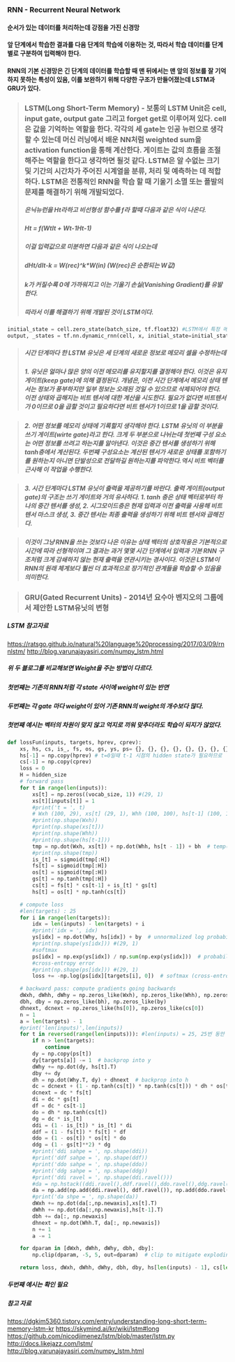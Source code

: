 ### RNN - Recurrent Neural Network

#### 순서가 있는 데이터를 처리하는데 강점을 가진 신경망
#### 앞 단계에서 학습한 결과를 다음 단계의 학습에 이용하는 것, 따라서 학습 데이터를 단계별로 구분하여 입력해야 한다.
#### RNN의 기본 신경망은 긴 단계의 데이터를 학습할 때 맨 뒤에서는 맨 앞의 정보를 잘 기억하지 못하는 특성이 있음, 이를 보완하기 위해 다양한 구조가 만들어졌는데 LSTM과 GRU가 있다.

> ### LSTM(Long Short-Term Memory) - 보통의 LSTM Unit은 cell, input gate, output gate 그리고 forget get로 이루어져 있다. cell은 값을 기억하는 역할을 한다. 각각의 세 gate는 인공 뉴런으로 생각할 수 있는데 머신 러닝에서 배운 NN처럼 weighted sum을 activation function을 통해 계산한다. 게이트는 값의 흐름을 조절해주는 역할을 한다고 생각하면 될것 같다. LSTM은 알 수없는 크기 및 기간의 시간차가 주어진 시계열을 분류, 처리 및 예측하는 데 적합하다. LSTM은 전통적인 RNN을 학습 할 때 기울기 소멸 또는 폴발의 문제를 해결하기 위해 개발되었다.
> ##### 은닉뉴런을 Ht라하고 비선형성 함수를 f라 할때 다음과 같은 식이 나온다.
> ##### Ht = f(Wt*It + Wt-1*Ht-1)
> ##### 이걸 입력값으로 미분하면 다음과 같은 식이 나오는데
> ##### dHt/dIt-k = W(rec)^k*W(in) (W(rec)은 순환되는 W값)
> ##### k가 커질수록 0에 가까워지고 이는 기울기 손실(Vanishing Gradient)를 유발한다.
> ##### 따라서 이를 해결하기 위해 개발된 것이 LSTM이다.
```python
initial_state = cell.zero_state(batch_size, tf.float32) #LSTM에서 특정 메모리 셀이 유지되어야 하는지에 대한 비트 텐서가 필요하다.
output, _states = tf.nn.dynamic_rnn(cell, x, initial_state=initial_state, dtype=tf.float32)
```
> ##### 시간 단계마다 한 LSTM 유닛은 세 단계의 새로운 정보로 메모리 셀을 수정하는데
> ##### 1. 유닛은 얼마나 많은 양의 이전 메모리를 유지할지를 결정해야 한다. 이것은 유지 게이트(keep gate)에 의해 결정된다. 개념은, 이전 시간 단계에서 메모리 상태 텐서는 정보가 풍부하지만 일부 정보는 오래된 것일 수 있으므로 삭제되어야 한다. 이전 상태와 곱해지는 비트 텐서에 대한 계산을 시도한다. 필요가 없다면 비트텐서가 0이므로 0을 곱할 것이고 필요하다면 비트 텐서가 1이므로 1을 곱할 것이다.

> ##### 2. 어떤 정보를 메모리 상태에 기록할지 생각해야 한다. LSTM 유닛의 이 부분을 쓰기 게이트(wirte gate)라고 한다. 크게 두 부분으로 나뉘는데 첫번째 구성 요소는 어떤 정보를 쓰려고 하는지를 알아낸다. 이것은 중간 텐서를 생성하기 위해 tanh층에서 계산된다. 두번째 구성요소는 계산된 텐서가 새로운 상태를 포함하기를 원하는지 아니면 단발성으로 전달하길 원하는지를 파악한다.역시 비트 벡터를 근사해 이 작업을 수행한다.

> ##### 3. 시간 단계마다 LSTM 유닛이 출력을 제공하기를 바란다. 출력 게이트(output gate)의 구조는 쓰기 게이트와 거의 유사하다. 1. tanh 층은 상태 벡터로부터 하나의 중간 텐서를 생성, 2. 시그모이드층은 현재 입력과 이전 출력을 사용해 비트 텐서 마스크 생성, 3. 중간 텐서는 최종 출력을 생성하기 위해 비트 텐서와 곱해진다.

> ##### 이것이 그냥 RNN을 쓰는 것보다 나은 이유는 상태 백터의 상호작용은 기본적으로 시간에 따라 선형적이며 그 결과는 과거 몇몇 시간 단계에서 입력과 기본 RNN 구조처럼 크게 감쇄하지 않는 현재 출력을 연관시키는 경사이다. 이것은 LSTM이 RNN의 원래 체계보다 훨씬 더 효과적으로 장기적인 관계들을 학습할 수 있음을 의미한다.

> ### GRU(Gated Recurrent Units) - 2014년 요수아 벤지오의 그룹에서 제안한 LSTM유닛의 변형

##### LSTM 참고자료
https://ratsgo.github.io/natural%20language%20processing/2017/03/09/rnnlstm/
http://blog.varunajayasiri.com/numpy_lstm.html

##### 위 두 블로그를 비교해보면 Weight을 주는 방법이 다르다.
##### 첫번째는 기존의 RNN처럼 각 state 사이에 weight이 있는 반면
##### 두번째는 각 gate 마다 weight이 있어 기존 RNN의 weight의 개수보다 많다.
##### 첫번째 예시는 벡터의 차원이 맞지 않고 억지로 끼워 맞추더라도 학습이 되지가 않았다.
```python
def lossFun(inputs, targets, hprev, cprev):
    xs, hs, cs, is_, fs, os, gs, ys, ps= {}, {}, {}, {}, {}, {}, {}, {}, {}
    hs[-1] = np.copy(hprev) # t=0일때 t-1 시점의 hidden state가 필요하므로
    cs[-1] = np.copy(cprev)
    loss = 0
    H = hidden_size
    # forward pass
    for t in range(len(inputs)):
        xs[t] = np.zeros((vocab_size, 1)) #(29, 1)
        xs[t][inputs[t]] = 1
        #print('t = ', t)
        # Wxh (100, 29), xs[t] (29, 1), Whh (100, 100), hs[t-1] (100, 1)
        #print(np.shape(Wxh))
        #print(np.shape(xs[t]))
        #print(np.shape(Whh))
        #print(np.shape(hs[t-1]))
        tmp = np.dot(Wxh, xs[t]) + np.dot(Whh, hs[t - 1]) + bh  # temp(100, 1)
        #print(np.shape(tmp))
        is_[t] = sigmoid(tmp[:H])
        fs[t] = sigmoid(tmp[:H])
        os[t] = sigmoid(tmp[:H])
        gs[t] = np.tanh(tmp[:H])
        cs[t] = fs[t] * cs[t-1] + is_[t] * gs[t]
        hs[t] = os[t] * np.tanh(cs[t])

    # compute loss
    #len(targets) : 25
    for i in range(len(targets)):
        idx = len(inputs) - len(targets) + i
        #print('idx = ', idx)
        ys[idx] = np.dot(Why, hs[idx]) + by  # unnormalized log probabilities for next chars
        #print(np.shape(ys[idx])) #(29, 1)
        #softmax
        ps[idx] = np.exp(ys[idx]) / np.sum(np.exp(ys[idx]))  # probabilities for next chars
        #cross-entropy error
        #print(np.shape(ps[idx])) #(29, 1)
        loss += -np.log(ps[idx][targets[i], 0])  # softmax (cross-entropy loss)

    # backward pass: compute gradients going backwards
    dWxh, dWhh, dWhy = np.zeros_like(Wxh), np.zeros_like(Whh), np.zeros_like(Why)
    dbh, dby = np.zeros_like(bh), np.zeros_like(by)
    dhnext, dcnext = np.zeros_like(hs[0]), np.zeros_like(cs[0])
    n = 1
    a = len(targets) - 1
    #print('len(inputs)',len(inputs))
    for t in reversed(range(len(inputs))): #len(inputs) = 25, 25번 동안 W와 같은 변수들 계속 공유
        if n > len(targets):
            continue
        dy = np.copy(ps[t])
        dy[targets[a]] -= 1  # backprop into y
        dWhy += np.dot(dy, hs[t].T)
        dby += dy
        dh = np.dot(Why.T, dy) + dhnext  # backprop into h
        dc = dcnext + (1 - np.tanh(cs[t]) * np.tanh(cs[t])) * dh * os[t]  # backprop through tanh nonlinearity
        dcnext = dc * fs[t]
        di = dc * gs[t]
        df = dc * cs[t-1]
        do = dh * np.tanh(cs[t])
        dg = dc * is_[t]
        ddi = (1 - is_[t]) * is_[t] * di
        ddf = (1 - fs[t]) * fs[t] * df
        ddo = (1 - os[t]) * os[t] * do
        ddg = (1 - gs[t]**2) * dg
        #print('ddi sahpe = ', np.shape(ddi))
        #print('ddf sahpe = ', np.shape(ddf))
        #print('ddo sahpe = ', np.shape(ddo))
        #print('ddg sahpe = ', np.shape(ddg))
        #print('ddi ravel = ', np.shape(ddi.ravel()))
        #da = np.hstack((ddi.ravel(),ddf.ravel(),ddo.ravel(),ddg.ravel()))
        da = np.add(np.add(ddi.ravel(), ddf.ravel()), np.add(ddo.ravel(), ddg.ravel()))/4
        #print('da shpe = ', np.shape(da))
        dWxh += np.dot(da[:,np.newaxis],xs[t].T)
        dWhh += np.dot(da[:,np.newaxis],hs[t-1].T)
        dbh += da[:, np.newaxis]
        dhnext = np.dot(Whh.T, da[:, np.newaxis])
        n += 1
        a -= 1

    for dparam in [dWxh, dWhh, dWhy, dbh, dby]:
        np.clip(dparam, -5, 5, out=dparam)  # clip to mitigate exploding gradients

    return loss, dWxh, dWhh, dWhy, dbh, dby, hs[len(inputs) - 1], cs[len(inputs) - 1]
```

##### 두번째 예시는 확인 필요

##### 참고 자료
https://dgkim5360.tistory.com/entry/understanding-long-short-term-memory-lstm-kr
https://skymind.ai/kr/wiki/lstm#long
https://github.com/nicodjimenez/lstm/blob/master/lstm.py
http://docs.likejazz.com/lstm/
http://blog.varunajayasiri.com/numpy_lstm.html